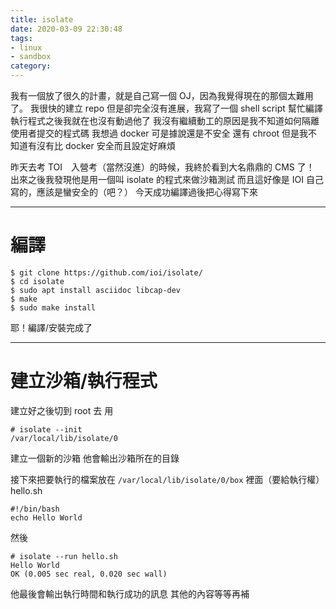 ```yaml
---
title: isolate
date: 2020-03-09 22:30:48
tags:
- linux
- sandbox
category:
---
```


我有一個放了很久的計畫，就是自己寫一個 OJ，因為我覺得現在的那個太難用了。
我很快的建立 repo 但是卻完全沒有進展，我寫了一個 shell script 幫忙編譯執行程式之後我就在也沒有動過他了
我沒有繼續動工的原因是我不知道如何隔離使用者提交的程式碼
我想過 docker 可是據說還是不安全
還有 chroot 但是我不知道有沒有比 docker 安全而且設定好麻煩

昨天去考 TOI　入營考（當然沒進）的時候，我終於看到大名鼎鼎的 CMS 了！
出來之後我發現他是用一個叫 isolate 的程式來做沙箱測試
而且這好像是 IOI 自己寫的，應該是蠻安全的（吧？）
今天成功編譯過後把心得寫下來

---

# 編譯
```
$ git clone https://github.com/ioi/isolate/
$ cd isolate
$ sudo apt install asciidoc libcap-dev
$ make
$ sudo make install
```

耶！編譯/安裝完成了

---

# 建立沙箱/執行程式
建立好之後切到 root 去
用 
```
# isolate --init
/var/local/lib/isolate/0
```
建立一個新的沙箱
他會輸出沙箱所在的目錄

接下來把要執行的檔案放在 `/var/local/lib/isolate/0/box` 裡面（要給執行權）
hello.sh
```
#!/bin/bash
echo Hello World
```
然後
```
# isolate --run hello.sh
Hello World
OK (0.005 sec real, 0.020 sec wall)
```
他最後會輸出執行時間和執行成功的訊息
其他的內容等等再補
